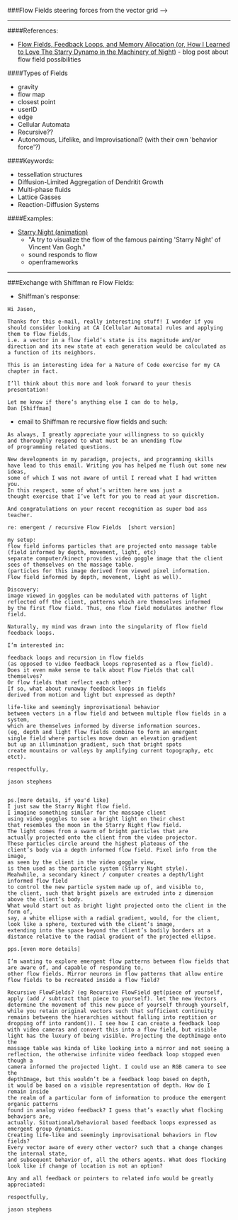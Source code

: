###Flow Fields
steering forces from the vector grid -->

________________

####References:
- [Flow Fields, Feedback Loops, and Memory Allocation (or, How I Learned to Love The Starry Dynamo in the Machinery of Night)](http://itp.nyu.edu/~js5346/jayblog/2012/04/27/flow-fields-feedback-loops-and-memory-allocation-or-how-i-learned-to-love-the-starry-dynamo-in-the-machinery-of-night/) - blog post about flow field possibilities

####Types of Fields
- gravity
- flow map
- closest point
- userID
- edge
- Cellular Automata
- Recursive??
- Autonomous, Lifelike, and Improvisational? (with their own 'behavior force'?)

####Keywords:
- tessellation structures
- Diffusion-Limited Aggregation of Dendritit Growth
- Multi-phase fluids
- Lattice Gasses 
- Reaction-Diffusion Systems

####Examples:
- [Starry Night (animation)](https://www.youtube.com/watch?v=Bm9YvhBUmc4)
  - "A try to visualize the flow of the famous painting 'Starry Night' of Vincent Van Gogh."
  - sound responds to flow
  - openframeworks

________________________

###Exchange with Shiffman re Flow Fields:
- Shiffman's response:

```text
Hi Jason,

Thanks for this e-mail, really interesting stuff! I wonder if you
should consider looking at CA [Cellular Automata] rules and applying them to flow fields,
i.e. a vector in a flow field’s state is its magnitude and/or
direction and its new state at each generation would be calculated as
a function of its neighbors.

This is an interesting idea for a Nature of Code exercise for my CA
chapter in fact.

I’ll think about this more and look forward to your thesis presentation!

Let me know if there’s anything else I can do to help,
Dan [Shiffman] 
```

- email to Shiffman re recursive flow fields and such:

>

```text
As always, I greatly appreciate your willingness to so quickly 
and thoroughly respond to what must be an unending flow
of programming related questions.  

New developments in my paradigm, projects, and programming skills 
have lead to this email. Writing you has helped me flush out some new ideas, 
some of which I was not aware of until I reread what I had written you. 
In this respect, some of what’s written here was just a 
thought exercise that I’ve left for you to read at your discretion.  

And congratulations on your recent recognition as super bad ass teacher.  

re: emergent / recursive Flow Fields  [short version]

my setup:
flow field informs particles that are projected onto massage table 
(field informed by depth, movement, light, etc)
separate computer/kinect provides video goggle image that the client 
sees of themselves on the massage table. 
(particles for this image derived from viewed pixel information. 
Flow field informed by depth, movement, light as well). 

Discovery: 
image viewed in goggles can be modulated with patterns of light 
reflected off the client, patterns which are themselves informed 
by the first flow field. Thus, one flow field modulates another flow field.

Naturally, my mind was drawn into the singularity of flow field feedback loops.

I’m interested in:

feedback loops and recursion in flow fields 
(as opposed to video feedback loops represented as a flow field). 
Does it even make sense to talk about Flow Fields that call themselves? 
Or flow fields that reflect each other? 
If so, what about runaway feedback loops in fields 
derived from motion and light but expressed as depth?

life-like and seemingly improvisational behavior 
between vectors in a flow field and between multiple flow fields in a system, 
which are themselves informed by diverse information sources. 
(eg, depth and light flow fields combine to form an emergent 
single field where particles move down an elevation gradient 
but up an illumination gradient, such that bright spots 
create mountains or valleys by amplifying current topography, etc etct).

respectfully,

jason stephens
```

```text

ps.[more details, if you'd like]
I just saw the Starry Night flow field. 
I imagine something similar for the massage client 
using video goggles to see a bright light on their chest 
that resembles the moon in the Starry Night flow field. 
The light comes from a swarm of bright particles that are 
actually projected onto the client from the video projector. 
These particles circle around the highest plateaus of the 
client’s body via a depth informed flow field. Pixel info from the image, 
as seen by the client in the video goggle view, 
is then used as the particle system (Starry Night style). 
Meahwhile, a secondary kinect / computer creates a depth/light informed flow field 
to control the new particle system made up of, and visible to, 
the client, such that bright pixels are extruded into z dimension above the client’s body. 
What would start out as bright light projected onto the client in the form of, 
say, a white ellipse with a radial gradient, would, for the client, 
look like a sphere, textured with the client’s image, 
extending into the space beyond the client’s bodily borders at a 
distance relative to the radial gradient of the projected ellipse.

pps.[even more details]

I’m wanting to explore emergent flow patterns between flow fields that are aware of, and capable of responding to, 
other flow fields. Mirror neurons in flow patterns that allow entire flow fields to be recreated inside a flow field?

Recursive FlowFields? (eg Recursive FlowField get(piece of yourself, 
apply (add / subtract that piece to yourself). let the new Vectors 
determine the movement of this new piece of yourself through yourself, 
while you retain original vectors such that sufficient continuity 
remains betweens the hierarchies without falling into reptition or 
dropping off into random()). I see how I can create a feedback loop 
with video cameras and convert this into a flow field, but visible 
light has the luxury of being visible. Projecting the depthImage onto the 
massage table was kinda of like looking into a mirror and not seeing a 
reflection, the otherwise infinite video feedback loop stopped even though a 
camera informed the projected light. I could use an RGB camera to see the 
depthImage, but this wouldn’t be a feedback loop based on depth, 
it would be based on a visible representation of depth. How do I remain inside
the realm of a particular form of information to produce the emergent organic patterns
found in analog video feedback? I guess that’s exactly what flocking behaviors are, 
actually. Situational/behavioral based feedback loops expressed as emergent group dynamics. 
Creating life-like and seemingly improvisational behaviors in flow fields? 
Every vector aware of every other vector? such that a change changes the internal state, 
and subsequent behavior of, all the others agents. What does flocking
look like if change of location is not an option?

Any and all feedback or pointers to related info would be greatly appreciated:

respectfully,

jason stephens   
```

